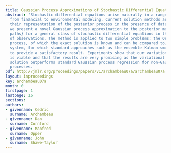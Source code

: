 ```yaml
---
title: Gaussian Process Approximations of Stochastic Differential Equations
abstract: 'Stochastic differential equations arise naturally in a range of contexts,
  from financial to environmental modeling. Current solution methods are limited in
  their representation of the posterior process in the presence of data. In this work,
  we present a novel Gaussian process approximation to the posterior measure \emph{over
  paths} for a general class of stochastic differential equations in the presence
  of observations. The method is applied to two simple problems: the Ornstein-Uhlenbeck
  process, of which the exact solution is known and can be compared to, and the double-well
  system, for which standard approaches such as the ensemble Kalman smoother fail
  to provide a satisfactory result. Experiments show that our variational approximation
  is viable and that the results are very promising as the variational approximate
  solution outperforms standard Gaussian process regression for non-Gaussian Markov
  processes.'
pdf: http://jmlr.org/proceedings/papers/v1/archambeau07a/archambeau07a.pdf
layout: inproceedings
key: archambeau07a
month: 0
firstpage: 1
lastpage: 16
sections: 
authors:
- givenname: Cedric
  surname: Archambeau
- givenname: Dan
  surname: Cornford
- givenname: Manfred
  surname: Opper
- givenname: John
  surname: Shawe-Taylor
---
```

